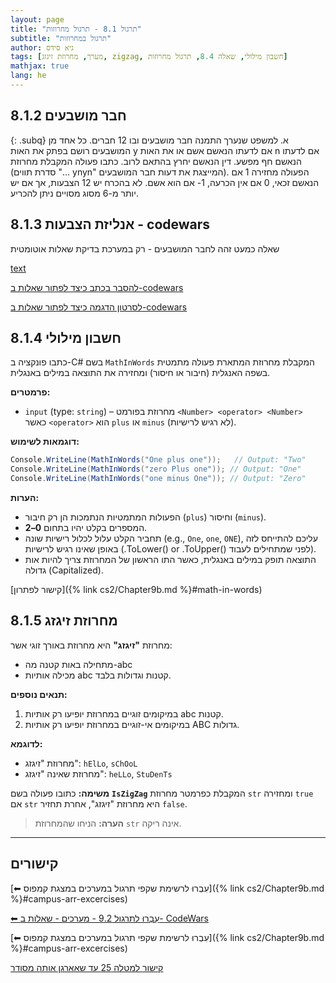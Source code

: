 ```yaml
---
layout: page
title: "תרגול 8.1 - תרגול מחרוזות"
subtitle: "תרגול במחרוזות"
author: גיא סידס
tags: [מערך, מחרוזת זיגזג, zigzag, חשבון מילולי, שאלה 8.4, תרגול מחרוזות]
mathjax: true
lang: he
---
```







## 8.1.2 חבר מושבעים
<!-- 4.11 של מצגת 4-5 -->

{: .subq}
א. למשפט שנערך התמנה חבר מושבעים ובו 12 חברים. כל אחד מן המושבעים רושם בפתק את האות y אם לדעתו הנאשם אשם או את האות n אם לדעתו הנאשם חף מפשע. דין הנאשם יחרץ בהתאם לרוב.
כתבו פעולה המקבלת מחרוזת (סדרת תווים "…  ynyn" המייצגת את דעות חבר המושבעים). הפעולה מחזירה 1 אם הנאשם זכאי, 0 אם אין הכרעה, 1- אם הוא אשם. 
לא בהכרח יש 12 הצבעות, אך אם יש יותר מ-6 מסוג מסויים ניתן להכריע.


## 8.1.3 אנליזת הצבעות - codewars
שאלה כמעט זהה לחבר המושבעים - רק במערכת בדיקת שאלות אוטומטית

[text](https://www.codewars.com/kata/6343f62a2f5d2e0023639a26)

[להסבר בכתב כיצד לפתור שאלות ב-codewars](/cs2/Chapter9Ex9.2)

[לסרטון הדגמה כיצד לפתור שאלות ב-codewars](https://youtu.be/fUEoGfG0HzU?t=9366)




## 8.1.4 חשבון מילולי
<!-- ניתן כשאלה 8.4 במטלה 2 -->
<!-- פתרון שאלת החשבון 8.4 ממטלה 2 -->
כתבו פונקציה ב-C# בשם `MathInWords` המקבלת מחרוזת המתארת פעולה מתמטית בשפה האנגלית (חיבור או חיסור) ומחזירה את התוצאה במילים באנגלית.

**פרמטרים:**
- `input` (type: `string`) – מחרוזת בפורמט `<Number> <operator> <Number>` כאשר `<operator>` הוא `plus` או `minus` (לא רגיש לרישיות).

**דוגמאות לשימוש:**
```csharp
Console.WriteLine(MathInWords("One plus one"));   // Output: "Two"
Console.WriteLine(MathInWords("zero Plus one")); // Output: "One"
Console.WriteLine(MathInWords("one minus One")); // Output: "Zero"
```

**הערות:**
- הפעולות המתמטיות הנתמכות הן רק חיבור (`plus`) וחיסור (`minus`).
- המספרים בקלט יהיו בתחום **0–2**.
- תחביר הקלט עלול לכלול רישיות שונה (e.g., `One`, `one`, `ONE`), עליכם להתייחס לזה באופן שאינו רגיש לרישיות (.ToLower() or .ToUpper() לפני שמתחילים לעבוד).
- התוצאה תופק במילים באנגלית, כאשר התו הראשון של המחרוזת צריך להיות אות גדולה (Capitalized).



[קישור לפתרון]({% link cs2/Chapter9b.md %}#math-in-words)


## 8.1.5 מחרוזת זיגזג
מחרוזת **"זיגזג"** היא מחרוזת באורך זוגי אשר:
- מתחילה באות קטנה מה-abc
- מכילה אותיות abc קטנות וגדולות בלבד.

**תנאים נוספים:**
1. במיקומים זוגיים במחרוזת יופיעו רק אותיות abc קטנות.
2. במיקומים אי-זוגיים במחרוזת יופיעו רק אותיות ABC גדולות.

**לדוגמא:**
- מחרוזת "זיגזג": `hElLo`, `sChOoL`
- מחרוזת שאינה "זיגזג": `heLLo`, `StuDenTs`

**משימה:**
כתובו פעולה בשם **`IsZigZag`** המקבלת כפרמטר מחרוזת `str` ומחזירה `true` אם `str` היא מחרוזת "זיגזג", אחרת תחזיר `false`.

> **הערה:** הניחו שהמחרוזת `str` אינה ריקה.



---


## קישורים

[⬅ עִבְרוּ לרשימת שקפי תרגול במערכים במצגת קמפוס]({% link cs2/Chapter9b.md %}#campus-arr-excercises)


[⬅ עִבְרוּ לתרגול 9.2 - מערכים - שאלות ב- CodeWars](/cs2/Chapter9Ex9.2)

[⬅ עִבְרוּ לרשימת שקפי תרגול במערכים במצגת קמפוס]({% link cs2/Chapter9b.md %}#campus-arr-excercises)

[קישור למטלה 25 עד שאארגן אותה מסודר](https://docs.google.com/document/d/1nT5SIx4R1a49nZNHtJbZM5Bu2w8nVqK9GIppGUT_G4s/edit?usp=sharing)

